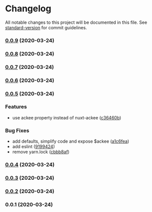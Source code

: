 # Changelog

All notable changes to this project will be documented in this file. See [standard-version](https://github.com/conventional-changelog/standard-version) for commit guidelines.

### [0.0.9](https://github.com/bdrtsky/nuxt-ackee/compare/v0.0.8...v0.0.9) (2020-03-24)

### [0.0.8](https://github.com/bdrtsky/nuxt-ackee/compare/v0.0.7...v0.0.8) (2020-03-24)

### [0.0.7](https://github.com/bdrtsky/nuxt-ackee/compare/v0.0.6...v0.0.7) (2020-03-24)

### [0.0.6](https://github.com/bdrtsky/nuxt-ackee/compare/v0.0.5...v0.0.6) (2020-03-24)

### [0.0.5](https://github.com/bdrtsky/nuxt-ackee/compare/v0.0.4...v0.0.5) (2020-03-24)


### Features

* use ackee property instead of nuxt-ackee ([c36460b](https://github.com/bdrtsky/nuxt-ackee/commit/c36460b908dc01afa272988786c0d3aa99db07dc))


### Bug Fixes

* add defaults, simplify code and expose $ackee ([a1c6fea](https://github.com/bdrtsky/nuxt-ackee/commit/a1c6fea5c742aa9b9eca16733d24844dc9558ffe))
* add eslint ([9199424](https://github.com/bdrtsky/nuxt-ackee/commit/9199424d5766e2512afdd6c39edffc6ac4b9593c))
* remove yarn.lock ([cbbb8af](https://github.com/bdrtsky/nuxt-ackee/commit/cbbb8af5178c9b434ec5916b0b160bfb29dbb35f))

### [0.0.4](https://github.com/bdrtsky/nuxt-ackee/compare/v0.0.3...v0.0.4) (2020-03-24)

### [0.0.3](https://github.com/bdrtsky/nuxt-ackee/compare/v0.0.2...v0.0.3) (2020-03-24)

### [0.0.2](https://github.com/bdrtsky/nuxt-ackee/compare/v0.0.1...v0.0.2) (2020-03-24)

### 0.0.1 (2020-03-24)
